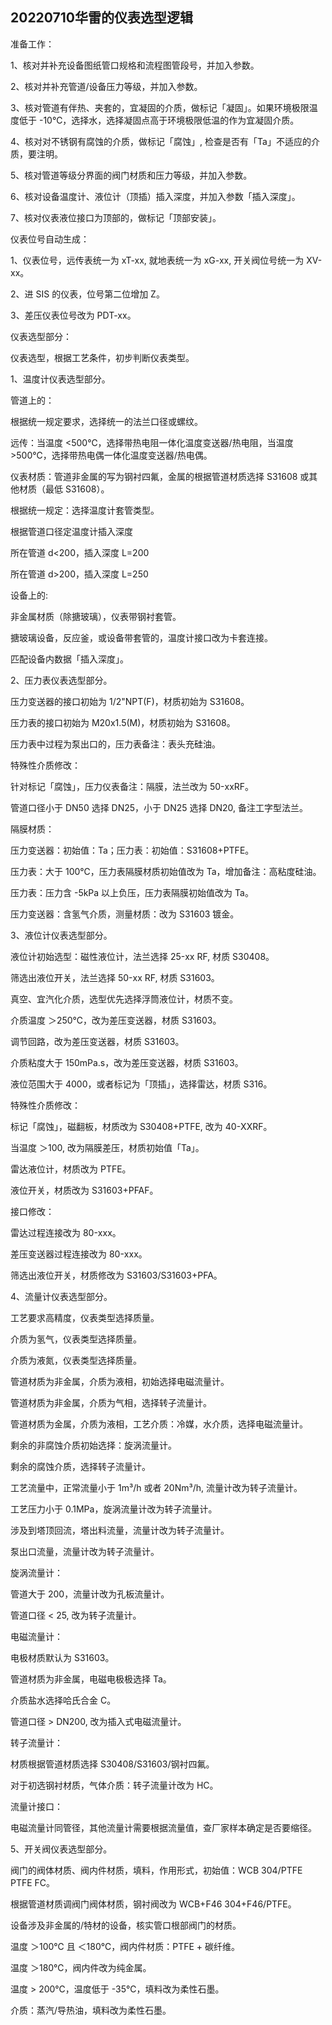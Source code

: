## 20220710华雷的仪表选型逻辑

准备工作：

1、核对并补充设备图纸管口规格和流程图管段号，并加入参数。

2、核对并补充管道/设备压力等级，并加入参数。

3、核对管道有伴热、夹套的，宜凝固的介质，做标记「凝固」。如果环境极限温度低于 -10℃，选择水，选择凝固点高于环境极限低温的作为宜凝固介质。

4、核对对不锈钢有腐蚀的介质，做标记「腐蚀」, 检查是否有「Ta」不适应的介质，要注明。

5、核对管道等级分界面的阀门材质和压力等级，并加入参数。

6、核对设备温度计、液位计（顶插）插入深度，并加入参数「插入深度」。

7、核对仪表液位接口为顶部的，做标记「顶部安装」。

仪表位号自动生成：

1、仪表位号，远传表统一为 xT-xx, 就地表统一为 xG-xx, 开关阀位号统一为 XV-xx。

2、进 SIS 的仪表，位号第二位增加 Z。

3、差压仪表位号改为 PDT-xx。

仪表选型部分：

仪表选型，根据工艺条件，初步判断仪表类型。

1、温度计仪表选型部分。

管道上的：

根据统一规定要求，选择统一的法兰口径或螺纹。

远传：当温度 <500℃，选择带热电阻一体化温度变送器/热电阻，当温度 >500℃，选择带热电偶一体化温度变送器/热电偶。

仪表材质：管道非金属的写为钢衬四氟，金属的根据管道材质选择 S31608 或其他材质（最低 S31608）。

根据统一规定：选择温度计套管类型。

根据管道口径定温度计插入深度

所在管道 d<200，插入深度 L=200

所在管道 d>200，插入深度 L=250

设备上的:

非金属材质（除搪玻璃），仪表带钢衬套管。

搪玻璃设备，反应釜，或设备带套管的，温度计接口改为卡套连接。

匹配设备内数据「插入深度」。

2、压力表仪表选型部分。

压力变送器的接口初始为 1/2"NPT(F)，材质初始为 S31608。

压力表的接口初始为 M20x1.5(M)，材质初始为 S31608。

压力表中过程为泵出口的，压力表备注：表头充硅油。

特殊性介质修改：

针对标记「腐蚀」，压力仪表备注：隔膜，法兰改为 50-xxRF。

管道口径小于 DN50 选择 DN25，小于 DN25 选择 DN20, 备注工字型法兰。

隔膜材质：

压力变送器：初始值：Ta；压力表：初始值：S31608+PTFE。

压力表：大于 100℃，压力表隔膜材质初始值改为 Ta，增加备注：高粘度硅油。

压力表：压力含 -5kPa 以上负压，压力表隔膜初始值改为 Ta。

压力变送器：含氢气介质，测量材质：改为 S31603 镀金。

3、液位计仪表选型部分。

液位计初始选型：磁性液位计，法兰选择 25-xx RF, 材质 S30408。

筛选出液位开关，法兰选择 50-xx RF, 材质 S31603。

真空、宜汽化介质，选型优先选择浮筒液位计，材质不变。

介质温度 ＞250℃，改为差压变送器，材质 S31603。

调节回路，改为差压变送器，材质 S31603。

介质粘度大于 150mPa.s，改为差压变送器，材质 S31603。

液位范围大于 4000，或者标记为「顶插」，选择雷达，材质 S316。

特殊性介质修改：

标记「腐蚀」，磁翻板，材质改为 S30408+PTFE, 改为 40-XXRF。

当温度 ＞100, 改为隔膜差压，材质初始值「Ta」。

雷达液位计，材质改为 PTFE。

液位开关，材质改为 S31603+PFAF。

接口修改：

雷达过程连接改为 80-xxx。

差压变送器过程连接改为 80-xxx。

筛选出液位开关，材质修改为 S31603/S31603+PFA。

4、流量计仪表选型部分。

工艺要求高精度，仪表类型选择质量。

介质为氢气，仪表类型选择质量。

介质为液氮，仪表类型选择质量。

管道材质为非金属，介质为液相，初始选择电磁流量计。

管道材质为非金属，介质为气相，选择转子流量计。

管道材质为金属，介质为液相，工艺介质：冷媒，水介质，选择电磁流量计。

剩余的非腐蚀介质初始选择：旋涡流量计。

剩余的腐蚀介质，选择转子流量计。

工艺流量中，正常流量小于 1m³/h 或者 20Nm³/h, 流量计改为转子流量计。

工艺压力小于 0.1MPa，旋涡流量计改为转子流量计。

涉及到塔顶回流，塔出料流量，流量计改为转子流量计。

泵出口流量，流量计改为转子流量计。

旋涡流量计：

管道大于 200，流量计改为孔板流量计。

管道口径 < 25, 改为转子流量计。

电磁流量计：

电极材质默认为 S31603。

管道材质为非金属，电磁电极极选择 Ta。

介质盐水选择哈氏合金 C。

管道口径 > DN200, 改为插入式电磁流量计。

转子流量计：

材质根据管道材质选择 S30408/S31603/钢衬四氟。

对于初选钢衬材质，气体介质：转子流量计改为 HC。

流量计接口：

电磁流量计同管径，其他流量计需要根据流量值，查厂家样本确定是否要缩径。

5、开关阀仪表选型部分。

阀门的阀体材质、阀内件材质，填料，作用形式，初始值：WCB 304/PTFE PTFE FC。

根据管道材质调阀门阀体材质，钢衬阀改为 WCB+F46 304+F46/PTFE。

设备涉及非金属的/特材的设备，核实管口根部阀门的材质。

温度 ＞100℃ 且 ＜180℃，阀内件材质：PTFE + 碳纤维。

温度 ＞180℃，阀内件改为纯金属。

温度 > 200℃，温度低于 -35℃，填料改为柔性石墨。

介质：蒸汽/导热油，填料改为柔性石墨。

